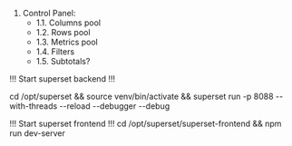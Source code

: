 1. Control Panel:
    + 1.1. Columns pool
    + 1.2. Rows pool
    + 1.3. Metrics pool
    + 1.4. Filters
    + 1.5. Subtotals?


!!! Start superset backend !!!

cd /opt/superset && source venv/bin/activate && superset run -p 8088 --with-threads --reload --debugger --debug



!!! Start superset frontend !!!
cd /opt/superset/superset-frontend && npm run dev-server